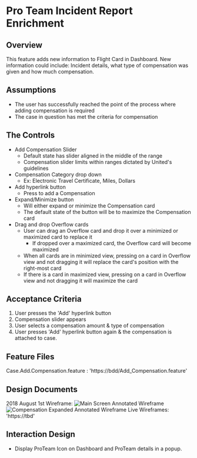 Pro Team Incident Report Enrichment
==========================
Overview
--------
This feature adds new information to Flight Card in Dashboard. New information could include: Incident details, what type of compensation was given and how much compensation.

Assumptions
--------
* The user has successfully reached the point of the process where adding compensation is required 
* The case in question has met the criteria for compensation

The Controls
------------
* Add Compensation Slider
    * Default state has slider aligned in the middle of the range 
    * Compensation slider limits within ranges dictated by United's guidelines
* Compensation Category drop down
    * Ex: Electronic Travel Certificate, Miles, Dollars 
* Add hyperlink button
    * Press to add a Compensation
* Expand/Minimize button
    * Will either expand or minimize the Compensation card
    * The default state of the button will be to maximize the Compensation card
* Drag and drop Overflow cards
    * User can drag an Overflow card and drop it over a minimized or maximized card to replace it
        * If dropped over a maximized card, the Overflow card will become maximized
    * When all cards are in minimized view, pressing on a card in Overflow view and not dragging it will replace the card's position with the right-most card
    * If there is a card in maximized view, pressing on a card in Overflow view and not dragging it will maximize the card

Acceptance Criteria
-----------------
1. User presses the 'Add' hyperlink button
2. Compensation slider appears 
3. User selects a compensation amount & type of compensation
4. User presses 'Add' hyperlink button again & the compensation is attached to case. 
 
Feature Files
----------------------------------
Case.Add.Compensation.feature : 'https://bdd/Add_Compensation.feature'

Design Documents
--------
2018 August 1st Wireframe:
![Main Screen Annotated Wireframe](images/Min_Comp_Card.png)
![Compensation Expanded Annotated Wireframe](images/Maxed_Compensation_Card.png)
Live Wireframes: 'https://tbd'

Interaction Design
----------------------------------
* Display ProTeam Icon on Dashboard and ProTeam details in a popup.
